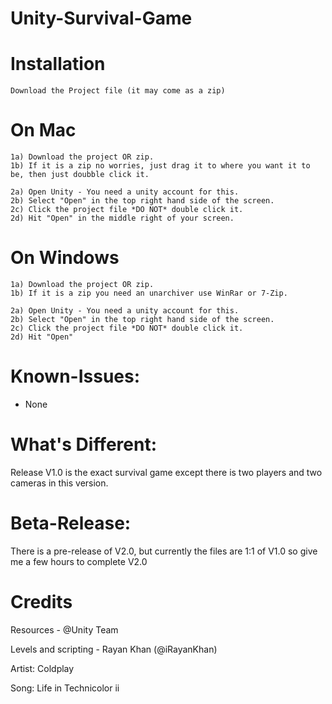 # Unity-Survival-Game

# Installation
```
Download the Project file (it may come as a zip)
```

# On Mac
```
1a) Download the project OR zip. 
1b) If it is a zip no worries, just drag it to where you want it to be, then just doubble click it.

2a) Open Unity - You need a unity account for this.
2b) Select "Open" in the top right hand side of the screen. 
2c) Click the project file *DO NOT* double click it.
2d) Hit "Open" in the middle right of your screen.
```

# On Windows
```
1a) Download the project OR zip. 
1b) If it is a zip you need an unarchiver use WinRar or 7-Zip.

2a) Open Unity - You need a unity account for this.
2b) Select "Open" in the top right hand side of the screen. 
2c) Click the project file *DO NOT* double click it.
2d) Hit "Open"
```
# Known-Issues:
- None

# What's Different:
Release V1.0 is the exact survival game except there is two players and two cameras in this version.

# Beta-Release:
There is a pre-release of V2.0, but currently the files are 1:1 of V1.0 so give me a few hours to complete V2.0

# Credits

Resources - @Unity Team

Levels and scripting - Rayan Khan (@iRayanKhan)

Artist: Coldplay

Song: Life in Technicolor ii
